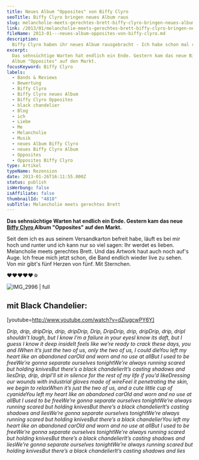 ```yaml
---
title: Neues Album "Opposites" von Biffy Clyro
seoTitle: Biffy Clyro bringen neues Album raus
slug: melancholie-meets-gerechtes-brett-biffy-clyro-bringen-neues-album-auf-den-markt
link: /2013/01/melancholie-meets-gerechtes-brett-biffy-clyro-bringen-neues-album-auf-den-markt/
fileName: 2013-01---neues-album-opposites-von-biffy-clyro.md
description:
  Biffy Clyro haben ihr neues Album rausgebracht - Ich habe schon mal reingehört
excerpt:
  Das sehnsüchtige Warten hat endlich ein Ende. Gestern kam das neue Biffy Clyro
  Album "Opposites" auf den Markt.
focusKeyword: Biffy Clyro
labels:
  - Bands & Reviews
  - Bewertung
  - Biffy Clyro
  - Biffy Clyro neues Album
  - Biffy Clyro Opposites
  - black chandelier
  - Blog
  - ich
  - Liebe
  - Me
  - Melancholie
  - Musik
  - neues Album Biffy Clyro
  - neues Biffy Clyro Album
  - Opposites
  - Opposites Biffy Clyro
type: Artikel
typeName: Rezension
date: 2013-01-26T16:11:55.000Z
status: publish
isWerbung: false
isAffiliate: false
thumbnailId: "4818"
subTitle: Melancholie meets gerechtes Brett
---
```


<strong>Das sehnsüchtige Warten hat endlich ein Ende. Gestern kam das neue
<a title="Biffy Clyro" href="http://www.biffyclyro.com" target="_blank" rel="noopener">Biffy
Clyro </a>Album "Opposites" auf den Markt. </strong>

Seit dem ich es aus seinem Versandkarton befreit habe, läuft es bei mir hoch und
runter und ich kann nur so viel sagen: Ihr werdet es lieben. Melancholie meets
gerechtes Brett. Und das Artwork haut auch noch auf's Auge. Ich freue mich jetzt
schon, die Band endlich wieder live zu sehen. Von mir gibt's fünf Herzen von
fünf. Mit Sternchen.

♥♥♥♥♥☆

![IMG_2996 | full](http://cardamonchai.files.wordpress.com/2013/01/img_2996.jpg)

## mit Black Chandelier:

[youtube=http://www.youtube.com/watch?v=dZjugcwPY6Y]

<em>Drip, drip, drip</em><em>Drip, drip, drip</em><em>Drip, Drip,
Drip</em><em>Drip, drip, drip</em><em>Drip, drip, drip</em><em>I shouldn’t
laugh, but I know I’m a failure in your eyes</em><em>I know its daft, but I
guess I know it deep inside</em><em>It feels like we’re ready to crack these
days, you and I</em><em>When it’s just the two of us, only the two of us, I
could die</em><em>You left my heart like an abandoned car</em><em>Old and worn
and no use at all</em><em>But I used to be free</em><em>We’re gonna separate
ourselves tonight</em><em>We’re always running scared but holding
knives</em><em>But there’s a black chandelier</em><em>It’s casting shadows and
lies</em><em>Drip, drip, drip</em><em>I’ll sit in silence for the rest of my
life if you’d like</em><em>Dressing our wounds with industrial gloves made of
wire</em><em>Feel it penetrating the skin, we begin to relax</em><em>When it’s
just the two of us, and a cute little cup of cyanide</em><em>You left my heart
like an abandoned car</em><em>Old and worn and no use at all</em><em>But I used
to be free</em><em>We’re gonna separate ourselves tonight</em><em>We’re always
running scared but holding knives</em><em>But there’s a black
chandelier</em><em>It’s casting shadows and lies</em><em>We’re gonna separate
ourselves tonight</em><em>We’re always running scared but holding
knives</em><em>But there’s a black chandelier</em><em>You left my heart like an
abandoned car</em><em>Old and worn and no use at all</em><em>But I used to be
free</em><em>We’re gonna separate ourselves tonight</em><em>We’re always running
scared but holding knives</em><em>But there’s a black chandelier</em><em>It’s
casting shadows and lies</em><em>We’re gonna separate ourselves
tonight</em><em>We’re always running scared but holding knives</em><em>But
there’s a black chandelier</em><em>It’s casting shadows and lies</em>
